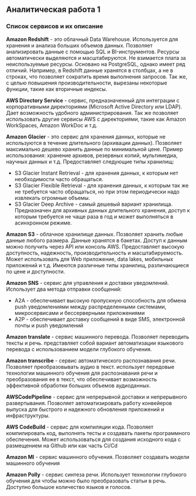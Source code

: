 ## Аналитическая работа 1 


### Список сервисов и их описание

**Amazon Redshift** - это облачный Data Warehouse. Используется для хранения и анализа больших 
объемов данных. Позволяет анализировать данные с помощью SQL и BI-инструментов. Ресурсы автоматически 
выделяются и масштабируются. Не взимается плата за неиспользуемые ресурсы. Основано на PostgreSQL, 
однако имеет ряд отличий. Например, в Redshift данные хранятся в столбцах, а не в строках, что позволяет
сократить время выполнения запросов. Так же, с целью повышения производительности,
вырезаны некоторые функции, такие как вторичные индексы. 

**AWS Directory Service** - сервис, предназначенный для интеграции с корпоративными директориями 
(Microsoft Active Directory или LDAP). Дает возможность удобного администрирования. 
Так же позволяет использовать другие сервисы AWS
с директориями, такие как Amazon WorkSpaces, Amazon WorkDoc и т.д.

**Amazon Glacier** - это сервис для хранения данных, которые не используются в течение длительного 
(архивации данных). Позволяет максимально дешево хранить данные по минимальной цене.
Пример использования: хранение архивов, резервных копий, мультимедиа, научных данных и т.д.
Предоставляет следующие типы хранилищ:
- S3 Glacier Instant Retrieval - для хранения данных, к которым нет необходимости 
часто обращаться. 
- S3 Glacier Flexible Retrieval - для хранения данных, к которым так же не требуется
часто обращаться, но при этом периодически надо извлекать огромные объемы. 
- S3 Glacier Deep Archive - самый дешевый вариант хранилища. Предназначен для 
архивных данных длительного хранения, доступ к которым требуется не чаще раза 
в год и может выполняться в асинхронном режиме.

**Amazon S3** - облачное хранилище данных. Позволяет хранить любые данные любого размера.
Данные хранятся в бакетах. Доступ к данным можно получить через API или консоль AWS.
Предоставляет высокую доступность, надежность, производительность и масштабируемость.
Может использовать для Web приложение, data lakes, мобильных приложений и т.д.
Имеются различные типы хранилищ, различающиеся по цене и доступности.

**Amazon SNS** - сервис для управления и доставки уведомлений. 
Использует два метода отправки сообщений:
- A2A - обеспечивает высокую пропускную способность для обмена push уведомлениями
между распределенными системами, микросервисами и бессерверными приложениями 
- A2P - обеспечивает доставку сообщений в виде SMS, электронной почты и push уведомлений

**Amazon translate** - сервис машинного перевода. Позволяет переводить тексты и речь.
представляет собой вариант автоматизации языкового перевода с использованием модели глубокого обучения.

**Amazon transcribe** - сервис автоматического распознавания речи. Позволяет преобразовывать
аудио в текст. использует передовые технологии машинного обучения для распознавания речи и преобразования ее в текст, 
что обеспечивает возможность эффективной обработки больших объемов аудиоданных.

**AWSCodePipeline** - сервис для непрерывной доставки и непрерывного развертывания.
 Позволяет автоматизировать работу конвейеров выпуска для быстрого и 
надежного обновления приложений и инфраструктуры.

**AWS CodeBuild** - сервис для компиляции кода. 
Позволяет компилировать код, выполнять тесты и создавать пакеты программного обеспечения.
Может использоваться для создания исходного кода с размещением на Github или 
как часть Ci/Cd

**Amazon Ml** - сервис машинного обучения. Позволяет создавать модели машинного обучения

**Amazon Polly** - сервис синтеза речи. Использует технологии глубокого обучения для
чтобы можно было преобразовать статьи в речь. Доступно большое количество языков и голосов.



